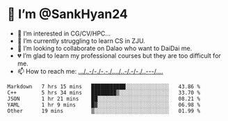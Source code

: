# 👋 I’m @SankHyan24
- 👀 I’m interested in CG/CV/HPC...
- 🌱 I’m currently struggling to learn CS in ZJU.
- 💞️ I’m looking to collaborate on Dalao who want to DaiDai me.
- 💔 I’m glad to learn my professional courses but they are too difficult for me.
- 📫 How to reach me: [.../..-/-./-.-./..../..-/.-/-./..---/....](mailto:sunchuan24@gmail.com)

<!---
SankHyan24/SankHyan24 is a ✨ special ✨ repository because its `README.md` (this file) appears on your GitHub profile.
You can click the Preview link to take a look at your changes.
--->
<!--START_SECTION:waka-->
```text
Markdown   7 hrs 15 mins   ███████████░░░░░░░░░░░░░░   43.86 % 
C++        5 hrs 34 mins   ████████▒░░░░░░░░░░░░░░░░   33.70 % 
JSON       1 hr 21 mins    ██░░░░░░░░░░░░░░░░░░░░░░░   08.21 % 
YAML       1 hr 9 mins     █▓░░░░░░░░░░░░░░░░░░░░░░░   06.98 % 
Other      19 mins         ▒░░░░░░░░░░░░░░░░░░░░░░░░   01.99 % 
```
<!--END_SECTION:waka-->

